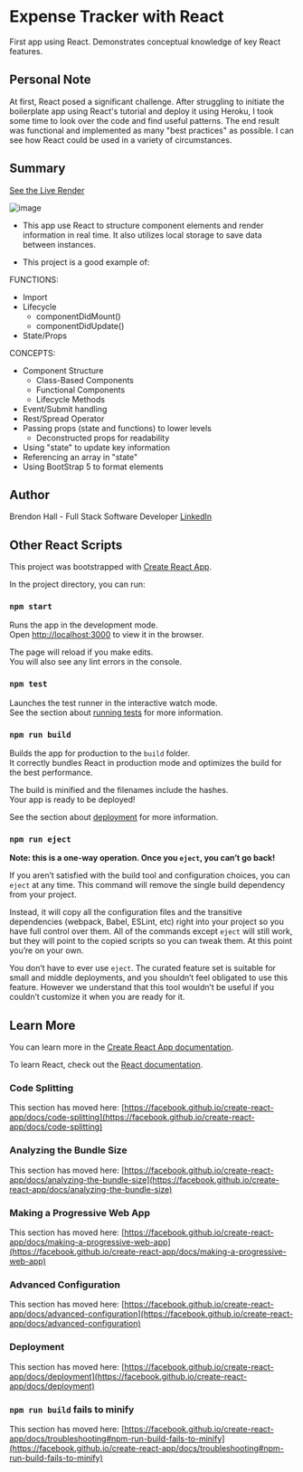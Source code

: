 # Expense Tracker with React

First app using React. Demonstrates conceptual knowledge of key React features.

## Personal Note

At first, React posed a significant challenge. After struggling to initiate the boilerplate app using React's tutorial and deploy it using Heroku, I took some time to look over the code and find useful patterns. The end result was functional and implemented as many "best practices" as possible. I can see how React could be used in a variety of circumstances.   

## Summary

[See the Live Render](https://starwarsapidemobhall.herokuapp.com/)

![image](https://user-images.githubusercontent.com/80381428/133524139-f078753a-89e2-4aa9-8740-a18113e57dd1.png)

- This app use React to structure component elements and render information in real time. It also utilizes local storage to save data between instances.

- This project is a good example of:

FUNCTIONS:
 - Import
 - Lifecycle
   - componentDidMount()
   - componentDidUpdate()
 - State/Props

CONCEPTS:
- Component Structure
  - Class-Based Components
  - Functional Components
  - Lifecycle Methods
- Event/Submit handling
- Rest/Spread Operator
- Passing props (state and functions) to lower levels
  - Deconstructed props for readability
- Using "state" to update key information
- Referencing an array in "state"
- Using BootStrap 5 to format elements

## Author
Brendon Hall - Full Stack Software Developer [LinkedIn](https://www.linkedin.com/in/brendonphall/)


## Other React Scripts

This project was bootstrapped with [Create React App](https://github.com/facebook/create-react-app).

In the project directory, you can run:

### `npm start`

Runs the app in the development mode.\
Open [http://localhost:3000](http://localhost:3000) to view it in the browser.

The page will reload if you make edits.\
You will also see any lint errors in the console.

### `npm test`

Launches the test runner in the interactive watch mode.\
See the section about [running tests](https://facebook.github.io/create-react-app/docs/running-tests) for more information.

### `npm run build`

Builds the app for production to the `build` folder.\
It correctly bundles React in production mode and optimizes the build for the best performance.

The build is minified and the filenames include the hashes.\
Your app is ready to be deployed!

See the section about [deployment](https://facebook.github.io/create-react-app/docs/deployment) for more information.

### `npm run eject`

**Note: this is a one-way operation. Once you `eject`, you can’t go back!**

If you aren’t satisfied with the build tool and configuration choices, you can `eject` at any time. This command will remove the single build dependency from your project.

Instead, it will copy all the configuration files and the transitive dependencies (webpack, Babel, ESLint, etc) right into your project so you have full control over them. All of the commands except `eject` will still work, but they will point to the copied scripts so you can tweak them. At this point you’re on your own.

You don’t have to ever use `eject`. The curated feature set is suitable for small and middle deployments, and you shouldn’t feel obligated to use this feature. However we understand that this tool wouldn’t be useful if you couldn’t customize it when you are ready for it.

## Learn More

You can learn more in the [Create React App documentation](https://facebook.github.io/create-react-app/docs/getting-started).

To learn React, check out the [React documentation](https://reactjs.org/).

### Code Splitting

This section has moved here: [https://facebook.github.io/create-react-app/docs/code-splitting](https://facebook.github.io/create-react-app/docs/code-splitting)

### Analyzing the Bundle Size

This section has moved here: [https://facebook.github.io/create-react-app/docs/analyzing-the-bundle-size](https://facebook.github.io/create-react-app/docs/analyzing-the-bundle-size)

### Making a Progressive Web App

This section has moved here: [https://facebook.github.io/create-react-app/docs/making-a-progressive-web-app](https://facebook.github.io/create-react-app/docs/making-a-progressive-web-app)

### Advanced Configuration

This section has moved here: [https://facebook.github.io/create-react-app/docs/advanced-configuration](https://facebook.github.io/create-react-app/docs/advanced-configuration)

### Deployment

This section has moved here: [https://facebook.github.io/create-react-app/docs/deployment](https://facebook.github.io/create-react-app/docs/deployment)

### `npm run build` fails to minify

This section has moved here: [https://facebook.github.io/create-react-app/docs/troubleshooting#npm-run-build-fails-to-minify](https://facebook.github.io/create-react-app/docs/troubleshooting#npm-run-build-fails-to-minify)
